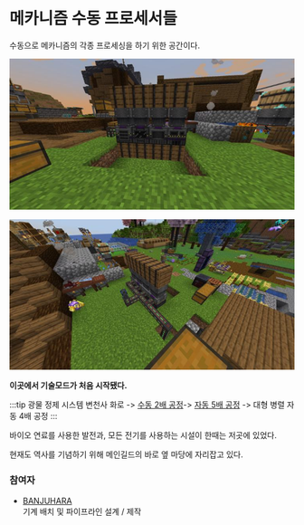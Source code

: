 # 메카니즘 수동 프로세서들

수동으로 메카니즘의 각종 프로세싱을 하기 위한 공간이다.

![asdf](../../asset/systems/mk_manual_processors/main.jpg)

![asdf](../../asset/systems/mk_manual_processors/sub.jpg)


**이곳에서 기술모드가 처음 시작됐다.**

<!-- tag_target_open:frame:ore_refinement_generations -->
:::tip 광물 정제 시스템 변천사
화로 -> [수동 2배 공정](mk_manual_processors.md)-> [자동 5배 공정](mk_ore_processing_plant.md) -> 대형 병렬 자동 4배 공정
:::
<!-- tag_close -->

바이오 연료를 사용한 발전과, 모든 전기를 사용하는 시설이 한때는 저곳에 있었다.

현재도 역사를 기념하기 위해 메인길드의 바로 옆 마당에 자리잡고 있다.



### 참여자
<!-- tag_source_open:description:member_contribute -->
- [BANJUHARA](../members/BANJUHARA.md)  
기계 배치 및 파이프라인 설계 / 제작
<!-- tag_close-->